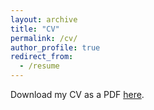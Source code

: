 ```yaml
---
layout: archive
title: "CV"
permalink: /cv/
author_profile: true
redirect_from:
  - /resume
---
```



Download my CV as a PDF [here](https://sophmo08.github.io/files/CV.pdf). 



